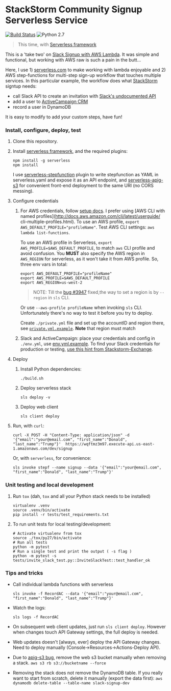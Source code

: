 # StackStorm Community Signup Serverless Service

[![Build Status](https://circleci.com/gh/dzimine/slack-signup-serverless/tree/master.svg?style=shield)](https://circleci.com/gh/dzimine/slack-signup-serverless)
![Python 2.7](https://img.shields.io/badge/python-2.7-blue.svg)

> This time, with [Serverless framework](https://serverless.com)

This is a 'take two' on [Slack Signup with AWS Lambda](https://github.com/dzimine/slack-signup-lambda).
It was simple and functional, but working with AWS raw is such a pain in the butt...

Here, I use 1) [serverless.com](https://serverless.com) to make working with lambda enjoyable and 2) AWS step-functions
for multi-step sign-up workflow that touches multiple services. In this particular example, the workflow does what [StackStorm](https://www.stackstorm.com) signtup needs:
* call Slack API to create an invitation with [Slack's undocumented API](https://github.com/ErikKalkoken/slackApiDoc/blob/master/users.admin.invite.mdCode)
* add a user to [ActiveCampaign CRM](http://www.activecampaign.com) 
* record a user in DynamoDB

It is easy to modify to add your custom steps, have fun!

### Install, configure, deploy, test
1. Clone this repository.
2. Install [serverless framework](https://serverless.com/framework/docs), and the required plugins:

    ```
    npm install -g serverless
    npm install
    ```
    I use [serverless-stepfunction](https://github.com/horike37/serverless-step-functions) plugin to write stepfunction as YAML in serverless.yaml and expose it as an API endpoint,
    and [serverless-apig-s3](https://github.com/sdd/serverless-apig-s3) for convenient front-end deployment to the same URI (no CORS messing).

3. Configure credentials

    1. For AWS credentials, follow [setup docs](https://serverless.com/framework/docs/providers/aws/guide/credentials/).
        I prefer using [AWS CLI with named profiles](http://docs.aws.amazon.com/cli/latest/userguide/
        cli-multiple-profiles.html). To use an AWS profile, `export AWS_DEFAULT_PROFILE="profileName"`. Test AWS CLI settings: `aws lambda list-functions`.

        To use an AWS profile in Serverless, `export AWS_PROFILE=$AWS_DEFAULT_PROFILE`, to match `aws` CLI profile and avoid confusion. You **MUST** also specify the AWS region in `AWS_REGION` for serverless, as it won't take it from AWS profile. So, three env vars in total:
        
        ```
        export AWS_DEFAULT_PROFILE="profileName"
        export AWS_PROFILE=$AWS_DEFAULT_PROFILE
        export AWS_REGION=us-west-2
        ```
        
        > NOTE: Till the [bug #3947](https://github.com/serverless/serverless/issues/3947) fixed,the way to set a region is by `--region` in `sls` CLI.
        
        Or use `--aws-profile profileName` when invoking `sls` CLI. Unfortunately there's no way
        to test it before you try to deploy.

        Create `./private.yml` file and set up the accountID and region there,
        see [`private.yml.example`](./private.yml.example). **Note** that region must match
    2. Slack and ActiveCampaign: place your credentials and config in `./env.yml`, use [env.yml.example](./env.yml.example). To find your Slack credentials for production or testing, 
    [use this hint from Stackstorm-Exchange](https://github.com/StackStorm-Exchange/stackstorm-slack#obtaining-auth-token).

4. Deploy

    1. Install Python dependencies:

        ```
        ./build.sh
        ```
    2. Deploy serverless stack

        ```
        sls deploy -v
        ```
    3. Deploy web client

        ```
        sls client deploy
        ```

5. Run, with `curl`:

    ```
    curl -X POST -H "Content-Type: application/json" -d '{"email":"your@email.com", "first_name":"Donald", "last_name":"Trump"}'  https://wqftmz3m97.execute-api.us-east-1.amazonaws.com/dev/signup
    ```
    
    Or, with `serverless`, for convenience: 
    
    ```
    sls invoke stepf --name signup --data '{"email":"your@email.com", "first_name":"Donald", "last_name":"Trump"}' 
    ```

### Unit testing and local development
1. Run `tox` (dah, `tox` and all your Python stack needs to be installed)

    ```
    virtualenv .venv
    source .venv/bin/activate
    pip install -r tests/test_requirements.txt
    ```

2. To run unit tests for local testing/development:

    ```
    # Activate virtualenv from tox
    source ./tox/py27/bin/activate
    # Run all tests
    python -m pytest
    # Run a single test and print the output ( -s flag ) 
    python -m pytest -s tests/invite_slack_test.py::InviteSlackTest::test_handler_ok 
    ```

### Tips and tricks

* Call individual lambda functions with serverless

    ```
    sls invoke -f RecordAC --data '{"email":"your@email.com", "first_name":"Donald", "last_name":"Trump"}' 
    ```
* Watch the logs:

    ```
    sls logs -f RecordAC
    ```
* On subsequent web client updates, just run `sls client deploy`. However when changes touch API Gateway settings, the full deploy is needed.
* Web updates doesn't [always, ever] deploy the API Gateway changes. Need to deploy manually (Console->Resources->Actions-Deploy API).
* Due to [apig-s3 bug](https://github.com/sdd/serverless-apig-s3/issues/11), remove the web s3 bucket manually when removing a stack.
    ```aws s3 rb s3://bucketname --force```
* Removing the stack does not remove the DynamoDB table. If you really want to start from scratch, delete it manually (export the data first):
    ```aws dynamodb delete-table --table-name slack-signup-dev```



